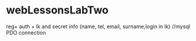 # webLessonsLabTwo
reg+ auth + lk and secret info (name, tel, email, surname,login in lk) //mysql PDO connection
